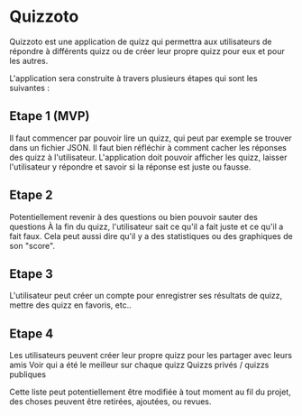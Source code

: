 # Quizzoto
Quizzoto est une application de quizz qui permettra aux utilisateurs de répondre à différents quizz ou de créer leur propre quizz pour eux et pour les autres.

L'application sera construite à travers plusieurs étapes qui sont les suivantes :

## Etape 1 (MVP)
Il faut commencer par pouvoir lire un quizz, qui peut par exemple se trouver dans un fichier JSON.
Il faut bien réfléchir à comment cacher les réponses des quizz à l'utilisateur.
L'application doit pouvoir afficher les quizz, laisser l'utilisateur y répondre et savoir si la réponse est juste ou fausse.

## Etape 2
Potentiellement revenir à des questions ou bien pouvoir sauter des questions
À la fin du quizz, l'utilisateur sait ce qu'il a fait juste et ce qu'il a fait faux.
Cela peut aussi dire qu'il y a des statistiques ou des graphiques de son "score".

## Etape 3
L'utilisateur peut créer un compte pour enregistrer ses résultats de quizz, mettre des quizz en favoris, etc..

## Etape 4
Les utilisateurs peuvent créer leur propre quizz pour les partager avec leurs amis
Voir qui a été le meilleur sur chaque quizz
Quizzs privés / quizzs publiques



Cette liste peut potentiellement être modifiée à tout moment au fil du projet, des choses peuvent être retirées, ajoutées, ou revues.
